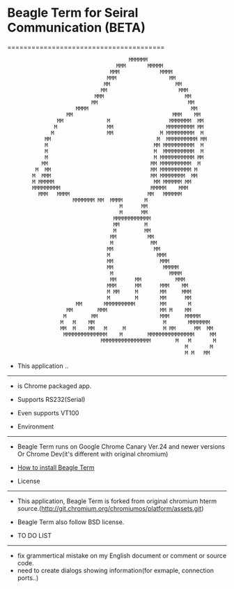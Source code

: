 # Beagle Term for Seiral Communication (BETA)
=======================================

                                           MMMMMM                               
                                       MMM       MMMMM                          
                                     MMM             MMMM                       
                                    MMM                 MM                      
                                   MM                     MM                    
                                  MM                       MMM                  
                                MMM                          MM                 
                               MM                             MM                
                          MMMM                                 MM               
                       MM                                MMM    MM              
                    MM              M                   MMMMMMM  MM             
                   M                MM                 MMMMMMMMM MM             
                  M                 MM               M MMMMMMMMM  M             
                MM                                  M  MMMMMMMMMM MM            
                M                                  MM MMMMMMMMMM  M             
                M                                  M  MMMMMMMMMM  M             
                M                                  M MMMMMMMMMMM MM             
               MM                                 MM MMMMMMMMMM  M              
             M  MM                                MM MMMMMMMMMM M               
            M  MMM                                MM MMMMMMMM  MM               
            M MMMMM                                MM MMMMMM MM                 
            MMMMMMMMM                             MMMMM    MMM                  
              MMM   MMMM                         MM   MMMMMM                    
                         MMMMMMM MM  MMMM       M                               
                                        M      MM                               
                                        M      MM                               
                                      MMMMMMMMMMMM                              
                                      MM        M                               
                                      M         MM                              
                                     MM          MM                             
                                     M            MM                            
                                    MM             MM                           
                                    M               MMM                         
                                    MM               MMM                        
                                    MM                MMMMM                     
                                     M                  MMMM                    
                                     MM      MM           MMM                   
                                    MMM      MM      MMM    MM                  
                                    M MM     M       MM     MMM                 
                                    M        M       MM      MM                 
                          MM       MMMMMMMMMM        MM       M                 
                       MM        MMM                 MM M    MM                 
                      M        MM                    MMM     MMMMM              
                     M   M    MM                      M       MMMMMMM           
                     MM  M    MM   M     M            M MM      MM  MM          
                      MMMMMMMMMMMMMM    M        MMMMMMMMMMMMMMM     MM         
                                  MMMMMMMMMMMMMMMM        M   M       M         
                                                             M       M          
                                                             M M   MM           

* This application ..
----------------------
* is Chrome packaged app.
* Supports RS232(Serial)
* Even supports VT100

* Environment
-------------
* Beagle Term runs on Google Chrome Canary Ver.24 and newer versions Or Chrome Dev(it's different with original chromium)
* [How to install Beagle Term](https://github.com/beagleterm/beagle-term/wiki/InstallBeagleTerm)

* License
----------
* This application, Beagle Term is forked from original chromium hterm source.(http://git.chromium.org/chromiumos/platform/assets.git)
* Beagle Term also follow BSD license. 

* TO DO LIST
------------
* fix grammertical mistake on my English document or comment or source code.
* need to create dialogs showing information(for exmaple, connection ports..)